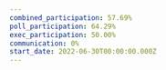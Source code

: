 ```yaml
---
combined_participation: 57.69%
poll_participation: 64.29%
exec_participation: 50.00%
communication: 0%
start_date: 2022-06-30T00:00:00.000Z
---
```

